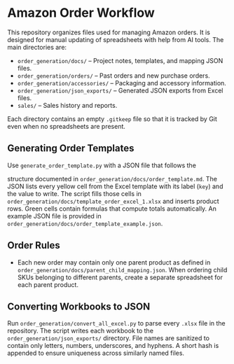 # Amazon Order Workflow

This repository organizes files used for managing Amazon orders. It is designed for manual updating of spreadsheets with help from AI tools. The main directories are:

- `order_generation/docs/` – Project notes, templates, and mapping JSON files.
- `order_generation/orders/` – Past orders and new purchase orders.
- `order_generation/accessories/` – Packaging and accessory information.
- `order_generation/json_exports/` – Generated JSON exports from Excel files.
- `sales/` – Sales history and reports.

Each directory contains an empty `.gitkeep` file so that it is tracked by Git even when no spreadsheets are present.


## Generating Order Templates

Use `generate_order_template.py` with a JSON file that follows the

structure documented in `order_generation/docs/order_template.md`. The JSON lists every
yellow cell from the Excel template with its label (`key`) and the value
to write. The script fills those cells in `order_generation/docs/template_order_excel_1.xlsx`
and inserts product rows. Green cells contain formulas that compute totals
automatically.
An example JSON file is provided in `order_generation/docs/order_template_example.json`.


## Order Rules

- Each new order may contain only one parent product as defined in
`order_generation/docs/parent_child_mapping.json`. When ordering child SKUs belonging to
  different parents, create a separate spreadsheet for each parent product.


## Converting Workbooks to JSON

Run `order_generation/convert_all_excel.py` to parse every `.xlsx` file in the repository.
The script writes each workbook to the `order_generation/json_exports/` directory.  File names
are sanitized to contain only letters, numbers, underscores, and hyphens.
A short hash is appended to ensure uniqueness across similarly named files.
